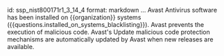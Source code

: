 id: ssp_nist800171r1_3_14_4
format: markdown
...
Avast Antivirus software has been installed on {{organization}} systems
({{questions.installed_on_systems_blacklisting}}). Avast prevents the
execution of malicious code. Avast's Update malicious code protection
mechanisms are automatically updated by Avast when new releases are available.

